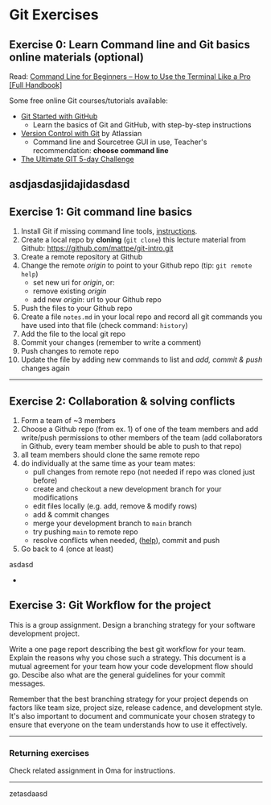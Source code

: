 # Git Exercises

## Exercise 0: Learn Command line and Git basics online materials (optional)

Read: [Command Line for Beginners – How to Use the Terminal Like a Pro [Full Handbook]](https://www.freecodecamp.org/news/command-line-for-beginners/)

Some free online Git courses/tutorials available:

- [Git Started with GitHub](https://www.udemy.com/course/git-started-with-github/)
  - Learn the basics of Git and GitHub, with step-by-step instructions
- [Version Control with Git](https://www.coursera.org/learn/version-control-with-git) by Atlassian
  - Command line and Sourcetree GUI in use, Teacher's recommendation: **choose command line**
- [The Ultimate GIT 5-day Challenge](https://www.udemy.com/course/the-ultimate-git-5-day-challenge/)

asdjasdasjidajidasdasd
---

## Exercise 1: Git command line basics

1. Install Git if missing command line tools, [instructions](https://git-scm.com/book/en/v2/Getting-Started-Installing-Git).
2. Create a local repo by **cloning** (`git clone`) this lecture material from Github: <https://github.com/mattpe/git-intro.git>
3. Create a remote repository at Github
4. Change the remote _origin_ to point to your Github repo (tip: `git remote help`)
   - set new uri for _origin_, or:
   - remove existing _origin_
   - add new _origin_: url to your Github repo
5. Push the files to your Github repo
6. Create a file `notes.md` in your local repo and record all git commands you have used into that file (check command: `history`)
7. Add the file to the local git repo
8. Commit your changes (remember to write a comment)
9. Push changes to remote repo
10. Update the file by adding new commands to list and _add, commit & push_ changes again

---

## Exercise 2: Collaboration & solving conflicts

1. Form a team of ~3 members
2. Choose a Github repo (from ex. 1) of one of the team members and add write/push permissions to other members of the team (add collaborators in Github, every team member should be able to push to that repo)
3. all team members should clone the same remote repo
4. do individually at the same time as your team mates:
   - pull changes from remote repo (not needed if repo was cloned just before)
   - create and checkout a new development branch for your modifications  
   - edit files locally (e.g. add, remove & modify rows)
   - add & commit changes
   - merge your development branch to `main` branch
   - try pushing `main` to remote repo
   - resolve conflicts when needed, ([help](https://help.github.com/articles/resolving-a-merge-conflict-from-the-command-line/)), commit and push
5. Go back to 4 (once at least)

asdasd


-  

## Exercise 3: Git Workflow for the project

This is a group assignment. Design a branching strategy for your software development project.

Write a one page report describing the best git workflow for your team. Explain the reasons why you chose such a strategy. This document is a mutual agreement for your team how your code development flow should go. Descibe also what are the general guidelines for your commit messages.

Remember that the best branching strategy for your project depends on factors like team size, project size, release cadence, and development style. It's also important to document and communicate your chosen strategy to ensure that everyone on the team understands how to use it effectively.

---

### Returning exercises

Check related assignment in Oma for instructions.

---


zetasdaasd
